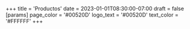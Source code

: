 +++
title = 'Productos'
date = 2023-01-01T08:30:00-07:00
draft = false
[params]
    page_color = '#00520D'
    logo_text = '#00520D'
    text_color = '#FFFFFF'
+++
